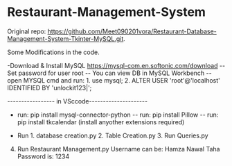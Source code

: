# Restaurant-Management-System
Original repo: https://github.com/Meet090201vora/Restaurant-Database-Management-System-Tkinter-MySQL.git.


Some Modifications in the code.

-Download & Install MySQL https://mysql-com.en.softonic.com/download
-- Set password for user root
-- You can view DB in MySQL Workbench
-- open MYSQL cmd and run: 	1. use mysql;
			   	2. ALTER USER 'root'@'localhost' IDENTIFIED BY 'unlockit123|';

----------------- in VSccode---------------------
- run: pip install mysql-connector-python
-- run: pip install Pillow
-- run: pip install tkcalendar
(install anyother extensions required)

- Run 1. database creation.py
	2. Table Creation.py
	3. Run Queries.py
4. Run Restaurant Management.py
Username can be: Hamza
		 Nawal
		Taha
Password is: 1234
